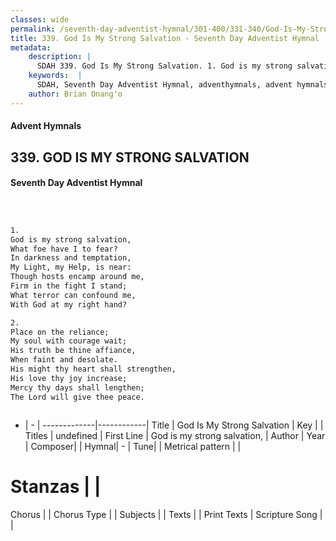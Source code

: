 ```yaml
---
classes: wide
permalink: /seventh-day-adventist-hymnal/301-400/331-340/God-Is-My-Strong-Salvation/
title: 339. God Is My Strong Salvation - Seventh Day Adventist Hymnal
metadata:
    description: |
      SDAH 339. God Is My Strong Salvation. 1. God is my strong salvation, What foe have I to fear? In darkness and temptation, My Light, my Help, is near: Though hosts encamp around me, Firm in the fight I stand; What terror can confound me, With God at my right hand?
    keywords:  |
      SDAH, Seventh Day Adventist Hymnal, adventhymnals, advent hymnals, God Is My Strong Salvation, God is my strong salvation, 
    author: Brian Onang'o
---
```


#### Advent Hymnals
## 339. GOD IS MY STRONG SALVATION
#### Seventh Day Adventist Hymnal

```txt



1.
God is my strong salvation,
What foe have I to fear?
In darkness and temptation,
My Light, my Help, is near:
Though hosts encamp around me,
Firm in the fight I stand;
What terror can confound me,
With God at my right hand?

2.
Place on the reliance;
My soul with courage wait;
His truth be thine affiance,
When faint and desolate.
His might thy heart shall strengthen,
His love thy joy increase;
Mercy thy days shall lengthen;
The Lord will give thee peace.



```

- |   -  |
-------------|------------|
Title | God Is My Strong Salvation |
Key |  |
Titles | undefined |
First Line | God is my strong salvation, |
Author | 
Year | 
Composer|  |
Hymnal|  - |
Tune|  |
Metrical pattern | |
# Stanzas |  |
Chorus |  |
Chorus Type |  |
Subjects |  |
Texts |  |
Print Texts | 
Scripture Song |  |
  
